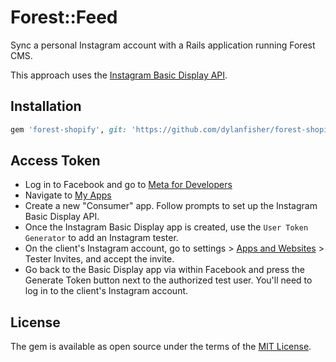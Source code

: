# Forest::Feed
Sync a personal Instagram account with a Rails application running Forest CMS.

This approach uses the [Instagram Basic Display API](https://developers.facebook.com/docs/instagram-basic-display-api/overview).

## Installation

```ruby
gem 'forest-shopify', git: 'https://github.com/dylanfisher/forest-shopify.git'
```

## Access Token

- Log in to Facebook and go to [Meta for Developers](https://developers.facebook.com/)
- Navigate to [My Apps](https://developers.facebook.com/apps)
- Create a new "Consumer" app. Follow prompts to set up the Instagram Basic Display API.
- Once the Instagram Basic Display app is created, use the `User Token Generator` to add an Instagram tester.
- On the client's Instagram account, go to settings > [Apps and Websites](https://www.instagram.com/accounts/manage_access/) > Tester Invites, and accept the invite.
- Go back to the Basic Display app via within Facebook and press the Generate Token button next to the authorized test user. You'll need to log in to the client's Instagram account.

## License
The gem is available as open source under the terms of the [MIT License](https://opensource.org/licenses/MIT).
